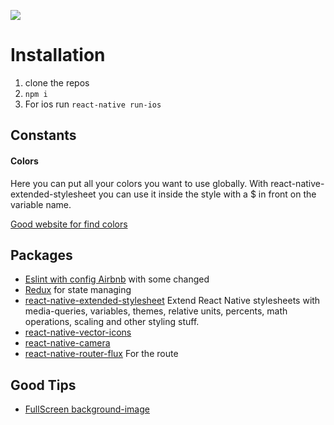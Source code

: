 ![](http://i.imgur.com/l9Uky23.png)

# Installation

1. clone the repos
2. `npm i`
3. For ios run `react-native run-ios`

## Constants

#### Colors

Here you can put all your colors you want to use globally. With react-native-extended-stylesheet you can use it inside the style with a $ in front on the variable name.

[Good website for find colors](https://coolors.co/)

## Packages

- [Eslint with config Airbnb](https://github.com/airbnb/javascript) with some changed
- [Redux](http://redux.js.org/) for state managing
- [react-native-extended-stylesheet](https://github.com/vitalets/react-native-extended-stylesheet) Extend React Native stylesheets with media-queries, variables, themes, relative units, percents, math operations, scaling and other styling stuff.
- [react-native-vector-icons](https://github.com/oblador/react-native-vector-icons)
- [react-native-camera](https://github.com/lwansbrough/react-native-camera)
- [react-native-router-flux](https://github.com/aksonov/react-native-router-flux) For the route

## Good Tips

- [FullScreen background-image](http://stackoverflow.com/questions/29322973/whats-the-best-way-to-add-a-full-screen-background-image-in-react-native)
